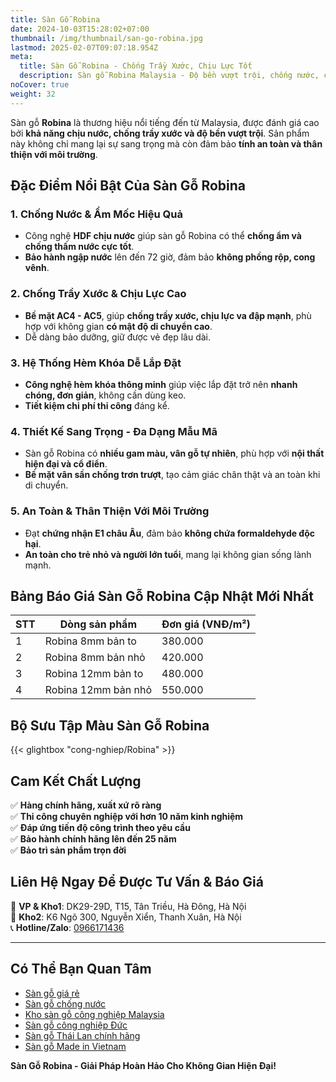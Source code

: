```yaml
---
title: Sàn Gỗ Robina
date: 2024-10-03T15:28:02+07:00
thumbnail: /img/thumbnail/san-go-robina.jpg
lastmod: 2025-02-07T09:07:18.954Z
meta:
  title: Sàn Gỗ Robina - Chống Trầy Xước, Chịu Lực Tốt
  description: Sàn gỗ Robina Malaysia - Độ bền vượt trội, chống nước, chống trầy xước. Sự lựa chọn hoàn hảo cho không gian sống hiện đại.
noCover: true
weight: 32
---
```


Sàn gỗ **Robina** là thương hiệu nổi tiếng đến từ Malaysia, được đánh giá cao bởi **khả năng chịu nước, chống trầy xước và độ bền vượt trội**. Sản phẩm này không chỉ mang lại sự sang trọng mà còn đảm bảo **tính an toàn và thân thiện với môi trường**.

## Đặc Điểm Nổi Bật Của Sàn Gỗ Robina
### 1. Chống Nước & Ẩm Mốc Hiệu Quả
- Công nghệ **HDF chịu nước** giúp sàn gỗ Robina có thể **chống ẩm và chống thấm nước cực tốt**.
- **Bảo hành ngập nước** lên đến 72 giờ, đảm bảo **không phồng rộp, cong vênh**.

### 2. Chống Trầy Xước & Chịu Lực Cao
- **Bề mặt AC4 - AC5**, giúp **chống trầy xước, chịu lực va đập mạnh**, phù hợp với không gian **có mật độ di chuyển cao**.
- Dễ dàng bảo dưỡng, giữ được vẻ đẹp lâu dài.

### 3. Hệ Thống Hèm Khóa Dễ Lắp Đặt
- **Công nghệ hèm khóa thông minh** giúp việc lắp đặt trở nên **nhanh chóng, đơn giản**, không cần dùng keo.
- **Tiết kiệm chi phí thi công** đáng kể.

### 4. Thiết Kế Sang Trọng - Đa Dạng Mẫu Mã
- Sàn gỗ Robina có **nhiều gam màu, vân gỗ tự nhiên**, phù hợp với **nội thất hiện đại và cổ điển**.
- **Bề mặt vân sần chống trơn trượt**, tạo cảm giác chân thật và an toàn khi di chuyển.

### 5. An Toàn & Thân Thiện Với Môi Trường
- Đạt **chứng nhận E1 châu Âu**, đảm bảo **không chứa formaldehyde độc hại**.
- **An toàn cho trẻ nhỏ và người lớn tuổi**, mang lại không gian sống lành mạnh.

## Bảng Báo Giá Sàn Gỗ Robina Cập Nhật Mới Nhất
| STT | Dòng sản phẩm            | Đơn giá (VNĐ/m²) |
|-----|--------------------------|------------------|
| 1   | Robina 8mm bản to        | 380.000          |
| 2   | Robina 8mm bản nhỏ       | 420.000          |
| 3   | Robina 12mm bản to       | 480.000          |
| 4   | Robina 12mm bản nhỏ      | 550.000          |

## Bộ Sưu Tập Màu Sàn Gỗ Robina
{{< glightbox "cong-nghiep/Robina" >}}

## Cam Kết Chất Lượng
✅ **Hàng chính hãng, xuất xứ rõ ràng**  
✅ **Thi công chuyên nghiệp với hơn 10 năm kinh nghiệm**  
✅ **Đáp ứng tiến độ công trình theo yêu cầu**  
✅ **Bảo hành chính hãng lên đến 25 năm**  
✅ **Bảo trì sản phẩm trọn đời**  

## Liên Hệ Ngay Để Được Tư Vấn & Báo Giá
📍 **VP & Kho1**: DK29-29D, T15, Tân Triều, Hà Đông, Hà Nội  
📍 **Kho2**: K6 Ngõ 300, Nguyễn Xiển, Thanh Xuân, Hà Nội  
📞 **Hotline/Zalo**: [0966171436](tel:0966171436)

---
## Có Thể Bạn Quan Tâm
- [Sàn gỗ giá rẻ](/san-go-cong-nghiep/san-go-gia-re/)  
- [Sàn gỗ chống nước](/san-go-cong-nghiep/san-go-chiu-nuoc/)  
- [Kho sàn gỗ công nghiệp Malaysia](/san-go-cong-nghiep/kho-san-go-malaysia/)  
- [Sàn gỗ công nghiệp Đức](/san-go-cong-nghiep/san-go-duc-nhap-khau/)  
- [Sàn gỗ Thái Lan chính hãng](/san-go-cong-nghiep/san-go-thai-lan/)  
- [Sàn gỗ Made in Vietnam](/san-go-cong-nghiep/san-go-viet-nam/)

**Sàn Gỗ Robina - Giải Pháp Hoàn Hảo Cho Không Gian Hiện Đại!**
